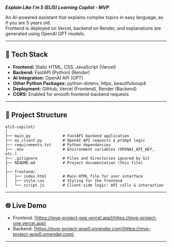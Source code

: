 
***Explain Like I'm 5 (ELI5) Learning Copilot - MVP***

An AI-powered assistant that explains complex topics in easy language, as if you are 5 years old.  
Frontend is deployed on Vercel, backend on Render, and explanations are generated using OpenAI GPT models.

---

## 🚀 Tech Stack

- **Frontend:** Static HTML, CSS, JavaScript (Vercel)
- **Backend:** FastAPI (Python) (Render)
- **AI Integration:** OpenAI API (GPT)
- **Other Python Packages:** python-dotenv, httpx, beautifulsoup4
- **Deployment:** GitHub, Vercel (Frontend), Render (Backend)
- **CORS:** Enabled for smooth frontend-backend requests

---

## 📁 Project Structure

```
eli5-copilot/
│
├── main.py              # FastAPI backend application
├── ai_client.py         # OpenAI API requests & prompt logic
├── requirements.txt     # Python dependencies
├── .env                 # Environment variables (OPENAI_API_KEY, etc.)
├── .gitignore           # Files and directories ignored by Git
├── README.md            # Project documentation (this file)
│
├── frontend/
│   ├── index.html       # Main HTML file for user interface
│   ├── style.css        # Styling for the frontend
│   └── script.js        # Client-side logic: API calls & interaction
```

---

## 🌐 Live Demo

- Frontend: [https://mvp-project-one.vercel.app](https://mvp-project-one.vercel.app)
- Backend: [https://mvp-project-wop0.onrender.com](https://mvp-project-wop0.onrender.com)

---

